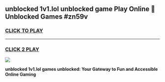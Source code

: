 
## unblocked 1v1.lol unblocked game Play Online 👋 Unblocked Games #zn59v
<h3>
<a href="https://premium.freeplayer.one?title=unblocked_1v1.lol&ref=21F">CLICK TO PLAY</a></h3>
<hr>

<h3>
<a href="https://premium.freeplayer.one?title=unblocked_1v1.lol&ref=21F">CLICK 2 PLAY</a>
  
</h3>

<a href="https://premium.freeplayer.one?title=unblocked_1v1.lol&ref=21F/"><img src="https://clearcache.store/games.png"></a>


**unblocked 1v1.lol games unblocked: Your Gateway to Fun and Accessible Online Gaming**
